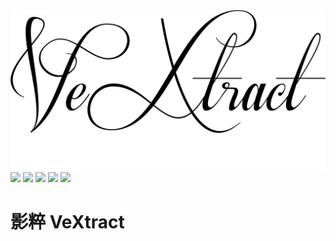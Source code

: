 <img src="rectangle_logo.png">
<a href="https://gitlab.com/gj94gj94ao4" alt="提托是組長喔!">
    <img src="https://img.shields.io/badge/組長-提托-yellow.svg" /></a>
<a href="https://semver.org/">
    <img src="https://img.shields.io/badge/semver-2.0.0-red.svg" /></a>
<a href="https://www.ffmpeg.org/">
    <img src="https://img.shields.io/badge/ffmpeg-4.0.2-green.svg" /></a>
<a href="#">
    <img src="https://img.shields.io/badge/coverage-8.7%-green.svg" /></a>
<a href="https://www.python.org/">
    <img src="https://img.shields.io/badge/python-3.3+-blue.svg" /></a>

# 影粹 VeXtract